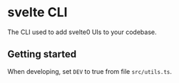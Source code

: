 # svelte CLI

The CLI used to add svelte0 UIs to your codebase.

## Getting started

When developing, set `DEV` to true from file `src/utils.ts`.
